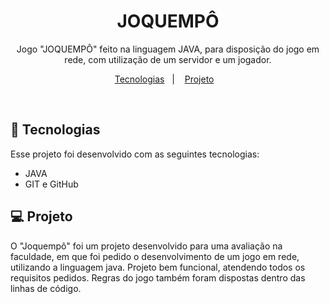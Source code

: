 <h1 align="center">JOQUEMPÔ</h1>

<p align="center">
Jogo "JOQUEMPÔ" feito na linguagem JAVA, para disposição do jogo em rede, com utilização de um servidor e um jogador.
</p>

<p align="center">
  <a href="#-tecnologias">Tecnologias</a>&nbsp;&nbsp;&nbsp;|&nbsp;&nbsp;&nbsp;
  <a href="#-projeto">Projeto</a>&nbsp;&nbsp;&nbsp;
</p>

<br>

## 🚀 Tecnologias

Esse projeto foi desenvolvido com as seguintes tecnologias:

- JAVA
- GIT e GitHub

## 💻 Projeto

O "Joquempô" foi um projeto desenvolvido para uma avaliação na faculdade, em que foi pedido o desenvolvimento de um jogo em rede, utilizando a linguagem java. Projeto bem funcional, atendendo todos os requisitos pedidos. Regras do jogo também foram dispostas dentro das linhas de código.